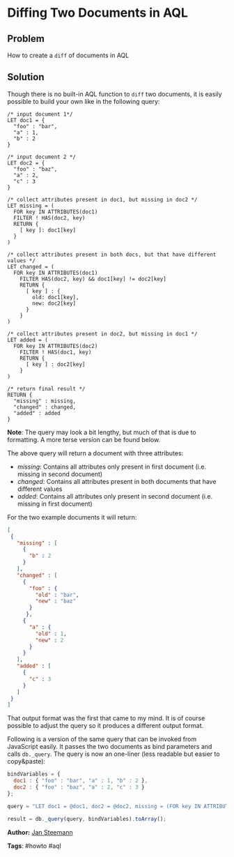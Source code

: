 # Diffing Two Documents in AQL

## Problem

How to create a `diff` of documents in AQL

## Solution

Though there is no built-in AQL function to `diff` two documents, it is easily possible to build your own like in the following query:

```
/* input document 1*/
LET doc1 = {
  "foo" : "bar",
  "a" : 1,
  "b" : 2
}

/* input document 2 */
LET doc2 = {
  "foo" : "baz",
  "a" : 2,
  "c" : 3
}

/* collect attributes present in doc1, but missing in doc2 */
LET missing = (
  FOR key IN ATTRIBUTES(doc1)
  FILTER ! HAS(doc2, key)
  RETURN {
    [ key ]: doc1[key]
  }
)

/* collect attributes present in both docs, but that have different values */
LET changed = (
  FOR key IN ATTRIBUTES(doc1)
    FILTER HAS(doc2, key) && doc1[key] != doc2[key]
    RETURN {
      [ key ] : {
        old: doc1[key],
        new: doc2[key]
      }
    }
)

/* collect attributes present in doc2, but missing in doc1 */
LET added = (
  FOR key IN ATTRIBUTES(doc2)
    FILTER ! HAS(doc1, key)
    RETURN {
      [ key ] : doc2[key]
    }
)

/* return final result */
RETURN {
  "missing" : missing,
  "changed" : changed,
  "added" : added
}
```

**Note**: The query may look a bit lengthy, but much of that is due to formatting. A more terse version can be found below.

The above query will return a document with three attributes:

- _missing_: Contains all attributes only present in first document (i.e. missing in second document)
- _changed_: Contains all attributes present in both documents that have different values
- _added_: Contains all attributes only present in second document (i.e. missing in first document)

For the two example documents it will return:

```json
[
 {
   "missing" : [
     {
       "b" : 2
     }
   ],
   "changed" : [
     {
       "foo" : {
         "old" : "bar",
         "new" : "baz"
       }
      },
     {
       "a" : {
         "old" : 1,
         "new" : 2
       }
     }
   ],
   "added" : [
     {
       "c" : 3
     }
   ]
 }
]
```


That output format was the first that came to my mind. It is of course possible to adjust the query so it produces a different output format.

Following is a version of the same query that can be invoked from JavaScript easily. It passes the two documents as bind parameters and calls `db._query`. The query is now an one-liner (less readable but easier to copy&paste):

```js
bindVariables = {
  doc1 : { "foo" : "bar", "a" : 1, "b" : 2 },
  doc2 : { "foo" : "baz", "a" : 2, "c" : 3 }
};

query = "LET doc1 = @doc1, doc2 = @doc2, missing = (FOR key IN ATTRIBUTES(doc1) FILTER ! HAS(doc2, key) RETURN { [ key ]: doc1[key] }), changed = (FOR key IN ATTRIBUTES(doc1) FILTER HAS(doc2, key) && doc1[key] != doc2[key] RETURN { [ key ] : { old: doc1[key], new: doc2[key] } }), added = (FOR key IN ATTRIBUTES(doc2) FILTER ! HAS(doc1, key) RETURN { [ key ] : doc2[key] }) RETURN { missing : missing, changed : changed, added : added }";

result = db._query(query, bindVariables).toArray();
```

**Author:** [Jan Steemann](https://github.com/jsteemann)

**Tags**: #howto #aql
